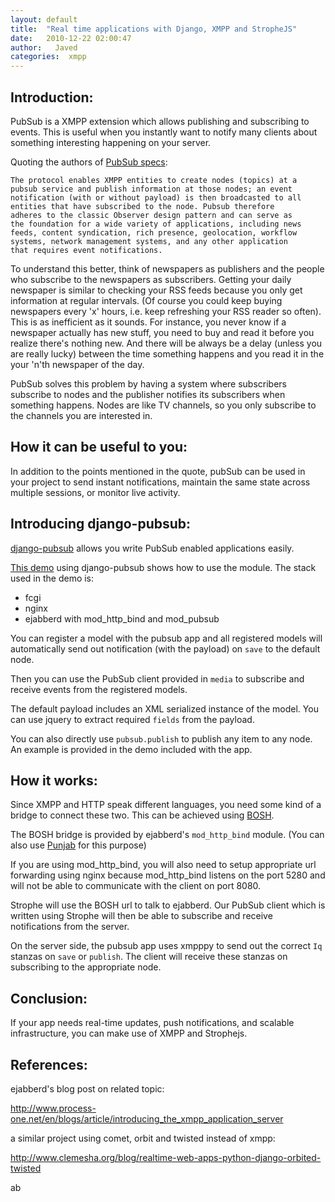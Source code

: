 ```yaml
---
layout: default
title:  "Real time applications with Django, XMPP and StropheJS"
date:   2010-12-22 02:00:47
author:   Javed
categories:  xmpp
---
```


Introduction:
-------------

PubSub is a XMPP extension which allows publishing and subscribing to
events. This is useful when you instantly want to notify many clients
about something interesting happening on your server.

Quoting the authors of [PubSub
specs](http://xmpp.org/extensions/xep-0060.html):

    The protocol enables XMPP entities to create nodes (topics) at a
    pubsub service and publish information at those nodes; an event
    notification (with or without payload) is then broadcasted to all
    entities that have subscribed to the node. Pubsub therefore
    adheres to the classic Observer design pattern and can serve as
    the foundation for a wide variety of applications, including news
    feeds, content syndication, rich presence, geolocation, workflow
    systems, network management systems, and any other application
    that requires event notifications.

To understand this better, think of newspapers as publishers and the
people who subscribe to the newspapers as subscribers. Getting your
daily newspaper is similar to checking your RSS feeds because you only
get information at regular intervals. (Of course you could keep buying
newspapers every \'x\' hours, i.e. keep refreshing your RSS reader so
often). This is as inefficient as it sounds. For instance, you never
know if a newspaper actually has new stuff, you need to buy and read it
before you realize there\'s nothing new. And there will be always be a
delay (unless you are really lucky) between the time something happens
and you read it in the your \'n\'th newspaper of the day.

PubSub solves this problem by having a system where subscribers
subscribe to nodes and the publisher notifies its subscribers when
something happens. Nodes are like TV channels, so you only subscribe to
the channels you are interested in.

How it can be useful to you:
----------------------------

In addition to the points mentioned in the quote, pubSub can be used in
your project to send instant notifications, maintain the same state
across multiple sessions, or monitor live activity.

Introducing django-pubsub:
--------------------------

[django-pubsub](https://github.com/agiliq/django-pubsub) allows you
write PubSub enabled applications easily.

[This demo](http://chat.agiliq.com/pubsub/) using django-pubsub shows
how to use the module. The stack used in the demo is:

-   fcgi
-   nginx
-   ejabberd with mod\_http\_bind and mod\_pubsub

You can register a model with the pubsub app and all registered models
will automatically send out notification (with the payload) on `save` to
the default node.

Then you can use the PubSub client provided in `media` to subscribe and
receive events from the registered models.

The default payload includes an XML serialized instance of the model.
You can use jquery to extract required `fields` from the payload.

You can also directly use `pubsub.publish` to publish any item to any
node. An example is provided in the demo included with the app.

How it works:
-------------

Since XMPP and HTTP speak different languages, you need some kind of a
bridge to connect these two. This can be achieved using
[BOSH](http://en.wikipedia.org/wiki/BOSH).

The BOSH bridge is provided by ejabberd\'s `mod_http_bind` module. (You
can also use [Punjab](https://github.com/twonds/punjab) for this
purpose)

If you are using mod\_http\_bind, you will also need to setup
appropriate url forwarding using nginx because mod\_http\_bind listens
on the port 5280 and will not be able to communicate with the client on
port 8080.

Strophe will use the BOSH url to talk to ejabberd. Our PubSub client
which is written using Strophe will then be able to subscribe and
receive notifications from the server.

On the server side, the pubsub app uses xmpppy to send out the correct
`Iq` stanzas on `save` or `publish`. The client will receive these
stanzas on subscribing to the appropriate node.

Conclusion:
-----------

If your app needs real-time updates, push notifications, and scalable
infrastructure, you can make use of XMPP and Strophejs.

References:
-----------

ejabberd\'s blog post on related topic:

<http://www.process-one.net/en/blogs/article/introducing_the_xmpp_application_server>

a similar project using comet, orbit and twisted instead of xmpp:

<http://www.clemesha.org/blog/realtime-web-apps-python-django-orbited-twisted>

ab
